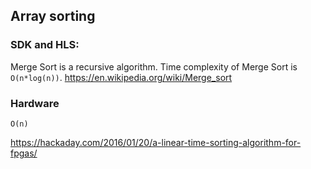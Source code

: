 ## Array sorting

### SDK and HLS:

Merge Sort is a recursive algorithm. Time complexity of Merge Sort is `O(n*log(n))`.
https://en.wikipedia.org/wiki/Merge_sort



### Hardware
`O(n)`

https://hackaday.com/2016/01/20/a-linear-time-sorting-algorithm-for-fpgas/
